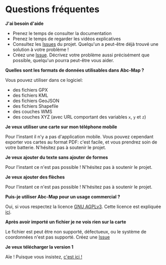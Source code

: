 <a name="faq"></a>

# Questions fréquentes

**J'ai besoin d'aide**

- Prenez le temps de consulter la documentation
- Prenez le temps de regarder les vidéos explicatives
- Consultez les [Issues](https://gitlab.com/abc-map/abc-map/-/issues) du projet. Quelqu'un a peut-être déjà trouvé une solution à votre problème !
- Créez une [Issue](https://gitlab.com/abc-map/abc-map/-/issues). Décrivez votre problème aussi précisément que possible, quelqu'un pourra peut-être vous aider.

**Quelles sont les formats de données utilisables dans Abc-Map ?**

Vous pouvez utiliser dans ce logiciel:

- des fichiers GPX
- des fichiers KML
- des fichiers GeoJSON
- des fichiers Shapefile
- des couches WMS
- des couches XYZ (avec URL comportant des variables `x`, `y` et `z`)

**Je veux utiliser une carte sur mon téléphone mobile**

Pour l'instant il n'y a pas d'application mobile. Vous pouvez cependant exporter vos cartes au format PDF: c'est facile, et vous prendrez soin de votre batterie. N'hésitez pas à soutenir le projet.

**Je veux ajouter du texte sans ajouter de formes**

Pour l'instant ce n'est pas possible ! N'hésitez pas à soutenir le projet.

**Je veux ajouter des flèches**

Pour l'instant ce n'est pas possible ! N'hésitez pas à soutenir le projet.

**Puis-je utiliser Abc-Map pour un usage commercial ?**

Oui, si vous respectez la licence <a target='_blank' href='https://www.gnu.org/licenses/agpl-3.0.html'>GNU AGPLv3</a>.
Cette licence est expliquée <a target='_blank' href='https://www.gnu.org/licenses/quick-guide-gplv3.fr.html'>ici</a>.

**Après avoir importé un fichier je ne vois rien sur la carte**

Le fichier est peut être non supporté, défectueux, ou le système de coordonnées n'est pas supporté. Créez une [Issue](https://gitlab.com/abc-map/abc-map/-/issues)

**Je veux télécharger la version 1**

Aïe ! Puisque vous insistez, <a href="https://sourceforge.net/projects/abc-map/" target="_blank">c'est ici !</a>
